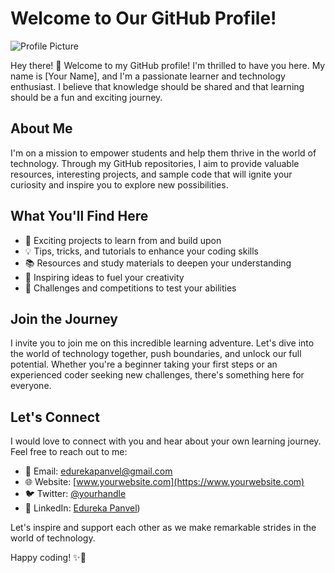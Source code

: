 # Welcome to Our GitHub Profile!

![Profile Picture](path/to/your/profile-picture.png)

Hey there! 👋 Welcome to my GitHub profile! I'm thrilled to have you here. My name is [Your Name], and I'm a passionate learner and technology enthusiast. I believe that knowledge should be shared and that learning should be a fun and exciting journey.

## About Me

I'm on a mission to empower students and help them thrive in the world of technology. Through my GitHub repositories, I aim to provide valuable resources, interesting projects, and sample code that will ignite your curiosity and inspire you to explore new possibilities.

## What You'll Find Here

- 🚀 Exciting projects to learn from and build upon
- 💡 Tips, tricks, and tutorials to enhance your coding skills
- 📚 Resources and study materials to deepen your understanding
- 🌟 Inspiring ideas to fuel your creativity
- 🎯 Challenges and competitions to test your abilities

## Join the Journey

I invite you to join me on this incredible learning adventure. Let's dive into the world of technology together, push boundaries, and unlock our full potential. Whether you're a beginner taking your first steps or an experienced coder seeking new challenges, there's something here for everyone.

## Let's Connect

I would love to connect with you and hear about your own learning journey. Feel free to reach out to me:

- 📧 Email: [edurekapanvel@gmail.com](mailto:edurekapanvel@gmail.com)
- 🌐 Website: [www.yourwebsite.com](https://www.yourwebsite.com)
- 🐦 Twitter: [@yourhandle](https://twitter.com/yourhandle)
- 💼 LinkedIn: [Edureka Panvel](https://www.linkedin.com/in/edureka-panvel-7b3922272/))

Let's inspire and support each other as we make remarkable strides in the world of technology.

Happy coding! ✨🚀
